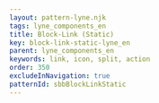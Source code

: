 ```yaml
---
layout: pattern-lyne.njk
tags: lyne_components_en
title: Block-Link (Static)
key: block-link-static-lyne_en
parent: lyne_components_en
keywords: link, icon, split, action
order: 350
excludeInNavigation: true
patternId: sbbBlockLinkStatic
---
```

